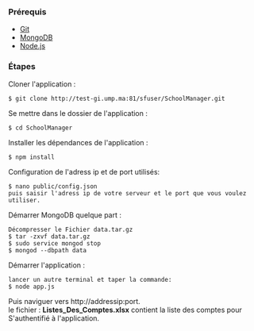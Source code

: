### Prérequis
- [Git](https://git-scm.com/book/fr/v2/D%C3%A9marrage-rapide-Installation-de-Git)
- [MongoDB](https://docs.mongodb.com/manual/administration/install-community/)
- [Node.js](https://nodejs.org/en/download/)

### Étapes

Cloner l'application :
```
$ git clone http://test-gi.ump.ma:81/sfuser/SchoolManager.git
```
Se mettre dans le dossier de l'application :
```
$ cd SchoolManager
```
Installer les dépendances de l'application :
```
$ npm install

```
Configuration de l'adress ip et de port utilisés:
```
$ nano public/config.json
puis saisir l'adress ip de votre serveur et le port que vous voulez utiliser.
```

Démarrer MongoDB quelque part :
```
Décompresser le Fichier data.tar.gz
$ tar -zxvf data.tar.gz
$ sudo service mongod stop
$ mongod --dbpath data
```
Démarrer l'application :
```
lancer un autre terminal et taper la commande:
$ node app.js
```
Puis naviguer vers http://addressip:port.<br/>
le fichier : <b>Listes_Des_Comptes.xlsx</b> contient la liste des comptes pour S'authentifié à l'application.
